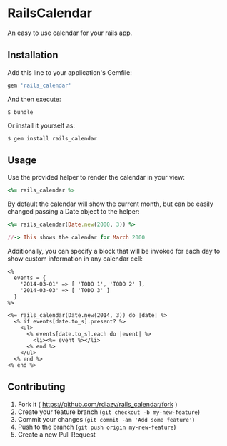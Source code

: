 # RailsCalendar

An easy to use calendar for your rails app.

## Installation

Add this line to your application's Gemfile:

```ruby
gem 'rails_calendar'
```

And then execute:

```
$ bundle
```

Or install it yourself as:

```
$ gem install rails_calendar
```

## Usage

Use the provided helper to render the calendar in your view:

```ruby
<%= rails_calendar %>
```

By default the calendar will show the current month, but can be easily
changed passing a Date object to the helper:

```ruby
<%= rails_calendar(Date.new(2000, 3)) %>

//-> This shows the calendar for March 2000
```

Additionally, you can specify a block that will be invoked for each day to
show custom information in any calendar cell:

```erb
<%
  events = {
    '2014-03-01' => [ 'TODO 1', 'TODO 2' ],
    '2014-03-03' => [ 'TODO 3' ]
  }
%>

<%= rails_calendar(Date.new(2014, 3)) do |date| %>
  <% if events[date.to_s].present? %>
    <ul>
      <% events[date.to_s].each do |event| %>
        <li><%= event %></li>
      <% end %>
    </ul>
  <% end %>
<% end %>
```

## Contributing

1. Fork it ( https://github.com/rdiazv/rails_calendar/fork )
2. Create your feature branch (`git checkout -b my-new-feature`)
3. Commit your changes (`git commit -am 'Add some feature'`)
4. Push to the branch (`git push origin my-new-feature`)
5. Create a new Pull Request
